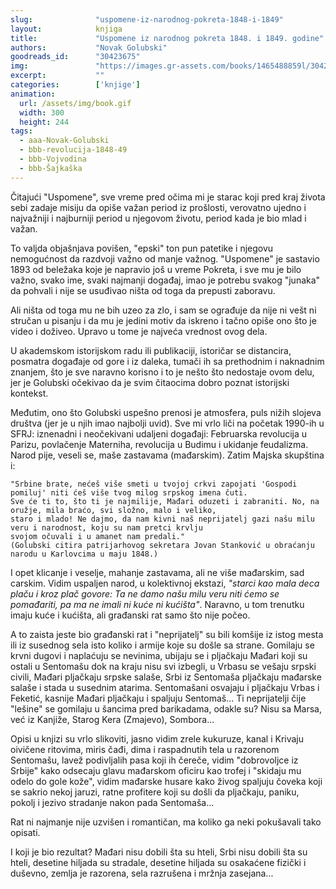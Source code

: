```yaml
---
slug:              "uspomene-iz-narodnog-pokreta-1848-i-1849"
layout:            knjiga
title:             "Uspomene iz narodnog pokreta 1848. i 1849. godine"
authors:           "Novak Golubski"
goodreads_id:      "30423675"
img:               "https://images.gr-assets.com/books/1465488859l/30423675.jpg"
excerpt:           ""
categories:        ['knjige']
animation:
  url: /assets/img/book.gif
  width: 300
  height: 244
tags:
  - aaa-Novak-Golubski
  - bbb-revolucija-1848-49
  - bbb-Vojvodina
  - bbb-Šajkaška
---
```


Čitajući "Uspomene", sve vreme pred očima mi je starac koji pred kraj života sebi zadaje misiju da opiše važan period 
iz prošlosti, verovatno ujedno i najvažniji i najburniji period u njegovom životu, period kada je bio mlad i važan.

To valjda objašnjava povišen, "epski" ton pun patetike i njegovu nemogućnost da razdvoji važno od manje važnog. "Uspomene" 
je sastavio 1893 od beležaka koje je napravio još u vreme Pokreta, i sve mu je bilo važno, svako ime, svaki najmanji 
događaj, imao je potrebu svakog "junaka" da pohvali i nije se usuđivao ništa od toga da prepusti zaboravu.

Ali ništa od toga mu ne bih uzeo za zlo, i sam se ograđuje da nije ni vešt ni stručan u pisanju i da mu je jedini motiv 
da iskreno i tačno opiše ono što je video i doživeo. Upravo u tome je najveća vrednost ovog dela. 

U akademskom istorijskom radu ili publikaciji, istoričar se distancira, posmatra događaje od gore i iz daleka, tumači 
ih sa prethodnim i naknadnim znanjem, što je sve naravno korisno i to je nešto što nedostaje ovom delu, jer je Golubski 
očekivao da je svim čitaocima dobro poznat istorijski kontekst. 

Međutim, ono što Golubski uspešno prenosi je atmosfera, puls nižih slojeva društva (jer je u njih imao najbolji uvid). 
Sve mi vrlo liči na početak 1990-ih u SFRJ: iznenadni i neočekivani udaljeni događaji: Februarska revolucija u Parizu, 
povlačenje Materniha, revolucija u Budimu i ukidanje feudalizma. Narod pije, veseli se, maše zastavama (mađarskim). 
Zatim Majska skupština i: 

    "Srbine brate, nećeš više smeti u tvojoj crkvi zapojati 'Gospodi pomiluj' niti ćeš više tvog milog srpskog imena čuti. 
    Sve će ti to, što ti je najmilije, Mađari oduzeti i zabraniti. No, na oružje, mila braćo, svi složno, malo i veliko, 
    staro i mlado! Ne dajmo, da nam kivni naš neprijatelj gazi našu milu veru i narodnost, koju su nam pretci krvlju 
    svojom očuvali i u amanet nam predali."
    (Golubski citira patrijarhovog sekretara Jovan Stanković u obraćanju narodu u Karlovcima u maju 1848.)


I opet klicanje i veselje, mahanje zastavama, ali ne više mađarskim, sad carskim. Vidim uspaljen narod, u kolektivnoj 
ekstazi, *"starci kao mala deca plaču i kroz plač govore: Ta ne damo našu milu veru niti ćemo se pomađariti, pa ma ne 
imali ni kuće ni kućišta"*. Naravno, u tom trenutku imaju kuće i kućišta, ali građanski rat samo što nije počeo.

A to zaista jeste bio građanski rat i "neprijatelj" su bili komšije iz istog mesta ili iz susednog sela isto koliko i 
armije koje su došle sa strane. Gomilaju se krvni dugovi i naplaćuju se nevinima, ubijaju se i pljačkaju Mađari koji su 
ostali u Sentomašu dok na kraju nisu svi izbegli, u Vrbasu se vešaju srpski civili, Mađari pljačkaju srpske salaše, Srbi 
iz Sentomaša pljačkaju mađarske salaše i stada u susednim atarima. Sentomašani osvajaju i pljačkaju Vrbas i Feketić, 
kasnije Mađari pljačkaju i spaljuju Sentomaš... Ti neprijatelji čije "lešine" se gomilaju u šancima pred barikadama, 
odakle su? Nisu sa Marsa, već iz Kanjiže, Starog Kera (Zmajevo), Sombora...

Opisi u knjizi su vrlo slikoviti, jasno vidim zrele kukuruze, kanal i Krivaju oivičene ritovima, miris čađi, dima i 
raspadnutih tela u razorenom Sentomašu, lavež podivljalih pasa koji ih čereče, vidim "dobrovoljce iz Srbije" kako odsecaju 
glavu mađarskom oficiru kao trofej i "skidaju mu odelo do gole kože", vidim mađarske husare kako živog spaljuju čoveka 
koji se sakrio nekoj jaruzi, ratne profitere koji su došli da pljačkaju, paniku, pokolj i jezivo stradanje nakon pada 
Sentomaša...

Rat ni najmanje nije uzvišen i romantičan, ma koliko ga neki pokušavali tako opisati.

I koji je bio rezultat? Mađari nisu dobili šta su hteli, Srbi nisu dobili šta su hteli, desetine hiljada su stradale, 
desetine hiljada su osakaćene fizički i duševno, zemlja je razorena, sela razrušena i mržnja zasejana...